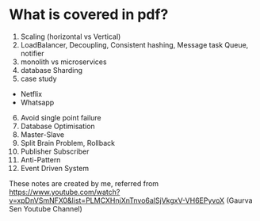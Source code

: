 # What is covered in pdf?

1. Scaling (horizontal vs Vertical)
2. LoadBalancer, Decoupling, Consistent hashing, Message task Queue, notifier
3. monolith vs microservices
4. database Sharding
5. case study
- Netflix
- Whatsapp
6. Avoid single point failure
7. Database Optimisation
8. Master-Slave
9. Split Brain Problem, Rollback
10. Publisher Subscriber
11. Anti-Pattern
12. Event Driven System

These notes are created by me,
referred from https://www.youtube.com/watch?v=xpDnVSmNFX0&list=PLMCXHnjXnTnvo6alSjVkgxV-VH6EPyvoX (Gaurva Sen Youtube Channel)
